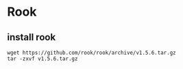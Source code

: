 # Rook 
## install rook 
```shell
wget https://github.com/rook/rook/archive/v1.5.6.tar.gz
tar -zxvf v1.5.6.tar.gz


```
